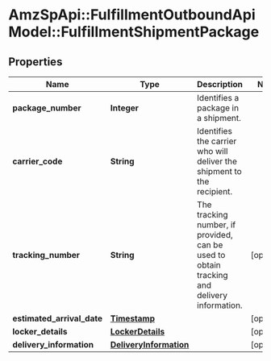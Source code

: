 # AmzSpApi::FulfillmentOutboundApiModel::FulfillmentShipmentPackage

## Properties
Name | Type | Description | Notes
------------ | ------------- | ------------- | -------------
**package_number** | **Integer** | Identifies a package in a shipment. | 
**carrier_code** | **String** | Identifies the carrier who will deliver the shipment to the recipient. | 
**tracking_number** | **String** | The tracking number, if provided, can be used to obtain tracking and delivery information. | [optional] 
**estimated_arrival_date** | [**Timestamp**](Timestamp.md) |  | [optional] 
**locker_details** | [**LockerDetails**](LockerDetails.md) |  | [optional] 
**delivery_information** | [**DeliveryInformation**](DeliveryInformation.md) |  | [optional] 

